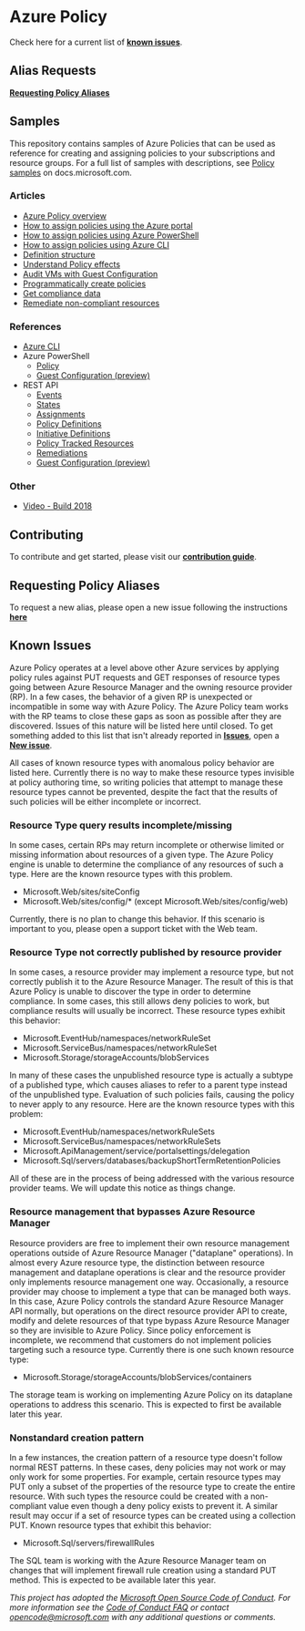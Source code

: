 # Azure Policy

Check here for a current list of [**known issues**](#known-issues).

## Alias Requests

[**Requesting Policy Aliases**](#requesting-policy-aliases)

## Samples

This repository contains samples of Azure Policies that can be used as reference for creating and assigning policies to your subscriptions and resource groups. For a full list of samples with descriptions, see [Policy samples](https://docs.microsoft.com/azure/governance/policy/samples/) on docs.microsoft.com.

### Articles

- [Azure Policy overview](https://docs.microsoft.com/azure/governance/policy/overview)
- [How to assign policies using the Azure portal](https://docs.microsoft.com/azure/governance/policy/assign-policy-portal)
- [How to assign policies using Azure PowerShell](https://docs.microsoft.com/azure/governance/policy/assign-policy-powershell)
- [How to assign policies using Azure CLI](https://docs.microsoft.com/azure/governance/policy/assign-policy-azurecli)
- [Definition structure](https://docs.microsoft.com/azure/governance/policy/concepts/definition-structure)
- [Understand Policy effects](https://docs.microsoft.com/azure/governance/policy/concepts/effects)
- [Audit VMs with Guest Configuration](https://docs.microsoft.com/azure/governance/policy/concepts/guest-configuration)
- [Programmatically create policies](https://docs.microsoft.com/azure/governance/policy/how-to/programmatically-create)
- [Get compliance data](https://docs.microsoft.com/azure/governance/policy/how-to/get-compliance-data)
- [Remediate non-compliant resources](https://docs.microsoft.com/azure/governance/policy/how-to/remediate-resources)

### References

- [Azure CLI](https://docs.microsoft.com/cli/azure/policy)
- Azure PowerShell
  - [Policy](https://docs.microsoft.com/powershell/module/az.resources/#policies)
  - [Guest Configuration (preview)](https://www.powershellgallery.com/packages/AzureRM.GuestConfiguration)
- REST API
  - [Events](https://docs.microsoft.com/rest/api/policy-insights/policyevents)
  - [States](https://docs.microsoft.com/rest/api/policy-insights/policystates)
  - [Assignments](https://docs.microsoft.com/rest/api/resources/policyassignments)
  - [Policy Definitions](https://docs.microsoft.com/rest/api/resources/policydefinitions)
  - [Initiative Definitions](https://docs.microsoft.com/rest/api/resources/policysetdefinitions)
  - [Policy Tracked Resources](https://docs.microsoft.com/rest/api/policy-insights/policytrackedresources)
  - [Remediations](https://docs.microsoft.com/rest/api/policy-insights/remediations)
  - [Guest Configuration (preview)](https://docs.microsoft.com/rest/api/guestconfiguration/)

### Other

- [Video - Build 2018](https://channel9.msdn.com/events/Build/2018/THR2030)

## Contributing

To contribute and get started, please visit our [**contribution guide**](./1-contribution-guide/README.md#contribution-guide).

## Requesting Policy Aliases

To request a new alias, please open a new issue following the instructions [**here**](./1-contribution-guide/request-alias.md)

## Known Issues

Azure Policy operates at a level above other Azure services by applying policy rules against PUT requests and GET responses of resource types going between Azure Resource Manager and the owning resource provider (RP). In a few cases, the behavior of a given RP is unexpected or incompatible in some way with Azure Policy. The Azure Policy team works with the RP teams to close these gaps as soon as possible after they are discovered. Issues of this nature will be listed here until closed. To get something added to this list that isn't already reported in [**Issues**](https://github.com/Azure/azure-policy/issues), open a [**New issue**](https://github.com/Azure/azure-policy/issues/new/choose).

All cases of known resource types with anomalous policy behavior are listed here. Currently there is no way to make these resource types invisible at policy authoring time, so writing policies that attempt to manage these resource types cannot be prevented, despite the fact that the results of such policies will be either incomplete or incorrect.

### Resource Type query results incomplete/missing

In some cases, certain RPs may return incomplete or otherwise limited or missing information about resources of a given type. The Azure Policy engine is unable to determine the compliance of any resources of such a type. Here are the known resource types with this problem.

- Microsoft<span></span>.Web/sites/siteConfig
- Microsoft<span></span>.Web/sites/config/* (except Microsoft<span></span>.Web/sites/config/web)

Currently, there is no plan to change this behavior. If this scenario is important to you, please open a support ticket with the Web team.

### Resource Type not correctly published by resource provider

In some cases, a resource provider may implement a resource type, but not correctly publish it to the Azure Resource Manager. The result of this is that Azure Policy is unable to discover the type in order to determine compliance. In some cases, this still allows deny policies to work, but compliance results will usually be incorrect. These resource types exhibit this behavior:

- Microsoft.EventHub/namespaces/networkRuleSet
- Microsoft.ServiceBus/namespaces/networkRuleSet
- Microsoft.Storage/storageAccounts/blobServices

In many of these cases the unpublished resource type is actually a subtype of a published type, which causes aliases to refer to a parent type instead of the unpublished type. Evaluation of such policies fails, causing the policy to never apply to any resource. Here are the known resource types with this problem:

- Microsoft.EventHub/namespaces/networkRuleSets
- Microsoft.ServiceBus/namespaces/networkRuleSets
- Microsoft.ApiManagement/service/portalsettings/delegation
- Microsoft.Sql/servers/databases/backupShortTermRetentionPolicies

All of these are in the process of being addressed with the various resource provider teams. We will update this notice as things change.

### Resource management that bypasses Azure Resource Manager

Resource providers are free to implement their own resource management operations outside of Azure Resource Manager ("dataplane" operations). In almost every Azure resource type, the distinction between resource management and dataplane operations is clear and the resource provider only implements resource management one way. Occasionally, a resource provider may choose to implement a type that can be managed both ways. In this case, Azure Policy controls the standard Azure Resource Manager API normally, but operations on the direct resource provider API to create, modify and delete resources of that type bypass Azure Resource Manager so they are invisible to Azure Policy. Since policy enforcement is incomplete, we recommend that customers do not implement policies targeting such a resource type. Currently there is one such known resource type:

- Microsoft.Storage/storageAccounts/blobServices/containers

The storage team is working on implementing Azure Policy on its dataplane operations to address this scenario. This is expected to first be available later this year.

### Nonstandard creation pattern

In a few instances, the creation pattern of a resource type doesn't follow normal REST patterns. In these cases, deny policies may not work or may only work for some properties. For example, certain resource types may PUT only a subset of the properties of the resource type to create the entire resource. With such types the resource could be created with a non-compliant value even though a deny policy exists to prevent it. A similar result may occur if a set of resource types can be created using a collection PUT. Known resource types that exhibit this behavior:

- Microsoft.Sql/servers/firewallRules

The SQL team is working with the Azure Resource Manager team on changes that will implement firewall rule creation using a standard PUT method. This is expected to be available later this year.

*This project has adopted the [Microsoft Open Source Code of Conduct](https://opensource.microsoft.com/codeofconduct/). For more information see the [Code of Conduct FAQ](https://opensource.microsoft.com/codeofconduct/faq/) or contact [opencode@microsoft.com](mailto:opencode@microsoft.com) with any additional questions or comments.*
